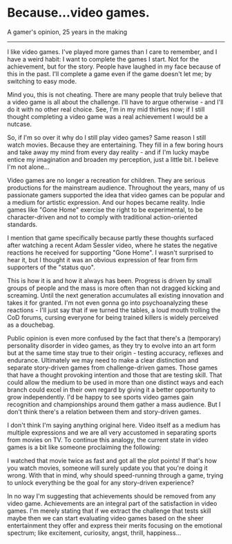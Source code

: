 # Because...video games.
A gamer's opinion, 25 years in the making

---

I like video games. I've played more games than I care to remember, and I have a weird habit: I want to complete the games I start. Not for the achievement, but for the story. People have laughed in my face because of this in the past. I'll complete a game even if the game doesn't let me; by switching to easy mode.

Mind you, this is not cheating. There are many people that truly believe that a video game is all about the challenge. I'll have to argue otherwise - and I'll do it with no other real choice. See, I'm in my mid thirties now; if I still thought completing a video game was a real achievement I would be a nutcase.

So, if I'm so over it why do I still play video games? Same reason I still watch movies. Because they are entertaining. They fill in a few boring hours and take away my mind from every day reality - and if I'm lucky maybe entice my imagination and broaden my perception, just a little bit. I believe I'm not alone…

Video games are no longer a recreation for children. They are serious productions for the mainstream audience. Throughout the years, many of us passionate gamers supported the idea that video games can be popular and a medium for artistic expression. And our hopes became reality. Indie games like "Gone Home" exercise the right to be experimental, to be character-driven and not to comply with traditional action-oriented standards.

I mention that game specifically because partly these thoughts surfaced after watching a recent Adam Sessler video, where he states the negative reactions he received for supporting "Gone Home". I wasn't surprised to hear it, but I thought it was an obvious expression of fear from firm supporters of the "status quo".

This is how it is and how it always has been. Progress is driven by small groups of people and the mass is more often than not dragged kicking and screaming. Until the next generation accumulates all existing innovation and takes it for granted. I'm not even gonna go into psychoanalyzing these reactions - I'll just say that if we turned the tables, a loud mouth trolling the CoD forums, cursing everyone for being trained killers is widely perceived as a douchebag.

Public opinion is even more confused by the fact that there's a (temporary) personality disorder in video games, as they try to evolve into an art form but at the same time stay true to their origin - testing accuracy, reflexes and endurance. Ultimately we may need to make a clear distinction and separate story-driven games from challenge-driven games. Those games that have a thought provoking intention and those that are testing skill. That could allow the medium to be used in more than one distinct ways and each branch could excel in their own regard by giving it a better opportunity to grow independently. I'd be happy to see sports video games gain recognition and championships around them gather a mass audience. But I don't think there's a relation between them and story-driven games.

I don't think I'm saying anything original here. Video itself as a medium has multiple expressions and we are all very accustomed in separating sports from movies on TV. To continue this analogy, the current state in video games is a bit like someone proclaiming the following:

I watched that movie twice as fast and got all the plot points!
If that's how you watch movies, someone will surely update you that you're doing it wrong. With that in mind, why should speed-running through a game, trying to unlock everything be the goal for any story-driven experience?

In no way I'm suggesting that achievements should be removed from any video game. Achievements are an integral part of the satisfaction in video games. I'm merely stating that if we extract the challenge that tests skill maybe then we can start evaluating video games based on the sheer entertainment they offer and express their merits focusing on the emotional spectrum; like excitement, curiosity, angst, thrill, happiness...
